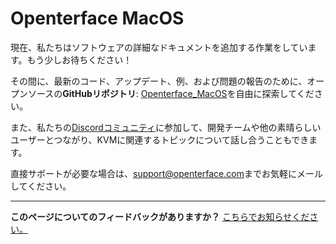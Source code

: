# Openterface MacOS

現在、私たちはソフトウェアの詳細なドキュメントを追加する作業をしています。もう少しお待ちください！

その間に、最新のコード、アップデート、例、および問題の報告のために、オープンソースの**GitHubリポジトリ**: [Openterface_MacOS](https://github.com/TechxArtisanStudio/Openterface_MacOS)を自由に探索してください。

また、私たちの[Discordコミュニティ](/discord)に参加して、開発チームや他の素晴らしいユーザーとつながり、KVMに関連するトピックについて話し合うこともできます。

直接サポートが必要な場合は、[support@openterface.com](mailto:support@openterface.com)までお気軽にメールしてください。

---

**このページについてのフィードバックがありますか？** [こちらでお知らせください。](https://forms.gle/wmxoR2C1VdG36mT69)
